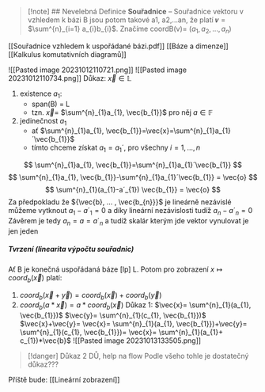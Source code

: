 >[!note] ## Nevelebná Definice
>**Souřadnice** – Souřadnice vektoru v vzhledem k bázi B jsou potom takové a1, a2,…an, že platí 𝒗 = $\sum^{n}_{i=1} a_{i}b_{i}$. Značíme coordB(v)= $(a_{1}, a_{2}, ... , a_{n})$
>



[[Souřadnice vzhledem k uspořádané bázi.pdf]]
[[Báze a dimenze]]
[[Kalkulus komutativních diagramů]]

![[Pasted image 20231012110721.png]]
![[Pasted image 20231012110734.png]]
Důkaz:
$\vec{x}\in \mathbb{L}$ 
1. existence $a_{1}$: 
	- span(B) = L 
	- tzn. $\vec{x}=$  $\sum^{n}_{1}a_{1}, \vec{b_{1}}$ pro něj $a \in \mathbb{F}$
2. jedinečnost $a_{1}$
	- ať $\sum^{n}_{1}a_{1}, \vec{b_{1}}=\vec{x}=\sum^{n}_{1}a_{1}´\vec{b_{1}}$
	- tímto chceme získat $a_{1}=a_{1}´$, pro všechny $i = 1,... , n$

$$
\sum^{n}_{1}a_{1}, \vec{b_{1}}=\sum^{n}_{1}a_{1}´\vec{b_{1}}
$$$$
\sum^{n}_{1}a_{1}, \vec{b_{1}}-\sum^{n}_{1}a_{1}´\vec{b_{1}} = \vec{o}
$$
$$
\sum^{n}_{1}(a_{1}-a´_{1}) \vec{b_{1}} = \vec{o}
$$
	Za předpokladu že ${\vec{b}, ... , \vec{b_{n}}}$ je lineárně nezávislé můžeme vytknout $a_{1}-a´_{1}=0$ a díky lineární nezávislosti  tudíž $a_{n}-a´_{n}=0$ 
	Závěrem je tedy $a_{n}=a=a´_{n}$ a tudíž skalár kterým jde vektor vynulovat je jen jeden

##### Tvrzení (linearita výpočtu souřadnic)
Ať B je konečná uspořádaná báze [lp] L. Potom pro zobrazení $x \mapsto coord_{b}(\vec{x})$ platí:
1.  $coord_{b}(\vec{x}+\vec{y})= coord_{b}(\vec{x})+ coord_{b}(\vec{y})$
2. $coord_{b}(a * \vec{x})= a *  coord_{b}(\vec{x})$
Důkaz 1:
$\vec{x}= \sum^{n}_{1}(a_{1}, \vec{b_{1}})$
$\vec{y}= \sum^{n}_{1}(c_{1}, \vec{b_{1}})$
$\vec{x}+\vec{y}= \vec{x}= \sum^{n}_{1}(a_{1}, \vec{b_{1}})+\vec{y}= \sum^{n}_{1}(c_{1}, \vec{b_{1}})= \vec{x}= \sum^{n}_{1}(a_{1}+ c_{1})*\vec{b}$
![[Pasted image 20231013133505.png]]


>[!danger] Důkaz 2 DŮ, help na flow
>Podle všeho tohle je dostatečný důkaz???

Příště bude:
[[Lineární zobrazení]]